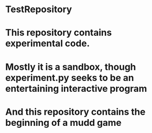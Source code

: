 # TestRepository
# This repository contains experimental code. 
# Mostly it is a sandbox, though experiment.py seeks to be an entertaining interactive program
# And this repository contains the beginning of a mudd game
